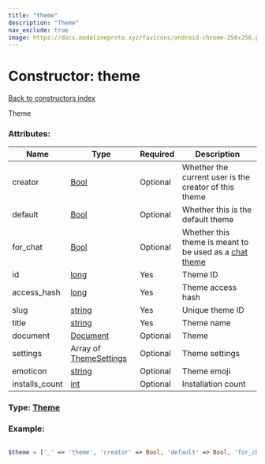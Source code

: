 ```yaml
---
title: "theme"
description: "Theme"
nav_exclude: true
image: https://docs.madelineproto.xyz/favicons/android-chrome-256x256.png
---
```

# Constructor: theme  
[Back to constructors index](/API_docs/constructors/index.html)



Theme

### Attributes:

| Name     |    Type       | Required | Description |
|----------|---------------|----------|-------------|
|creator|[Bool](/API_docs/types/Bool.html) | Optional|Whether the current user is the creator of this theme|
|default|[Bool](/API_docs/types/Bool.html) | Optional|Whether this is the default theme|
|for\_chat|[Bool](/API_docs/types/Bool.html) | Optional|Whether this theme is meant to be used as a [chat theme](https://telegram.org/blog/chat-themes-interactive-emoji-read-receipts)|
|id|[long](/API_docs/types/long.html) | Yes|Theme ID|
|access\_hash|[long](/API_docs/types/long.html) | Yes|Theme access hash|
|slug|[string](/API_docs/types/string.html) | Yes|Unique theme ID|
|title|[string](/API_docs/types/string.html) | Yes|Theme name|
|document|[Document](/API_docs/types/Document.html) | Optional|Theme|
|settings|Array of [ThemeSettings](/API_docs/types/ThemeSettings.html) | Optional|Theme settings|
|emoticon|[string](/API_docs/types/string.html) | Optional|Theme emoji|
|installs\_count|[int](/API_docs/types/int.html) | Optional|Installation count|



### Type: [Theme](/API_docs/types/Theme.html)


### Example:

```php

$theme = ['_' => 'theme', 'creator' => Bool, 'default' => Bool, 'for_chat' => Bool, 'id' => long, 'access_hash' => long, 'slug' => 'string', 'title' => 'string', 'document' => Document, 'settings' => [ThemeSettings, ThemeSettings], 'emoticon' => 'string', 'installs_count' => int];
```  
